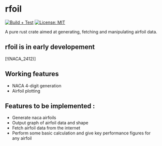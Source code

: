 # rfoil

[![Build + Test](https://github.com/theovesy/rfoil/actions/workflows/rust.yml/badge.svg)](https://github.com/theovesy/rfoil/actions/workflows/rust.yml)
[![License: MIT](https://img.shields.io/badge/License-MIT-yellow.svg)](https://opensource.org/licenses/MIT)

A pure rust crate aimed at generating, fetching and manipulating airfoil data.

## rfoil is in early developement

[!(NACA_2412)]

## Working features

* NACA 4-digit generation
* Airfoil plotting

## Features to be implemented :

* Generate naca airfoils
* Output graph of airfoil data and shape
* Fetch airfoil data from the internet  
* Perform some basic calculation and give key performance figures for any airfoil
